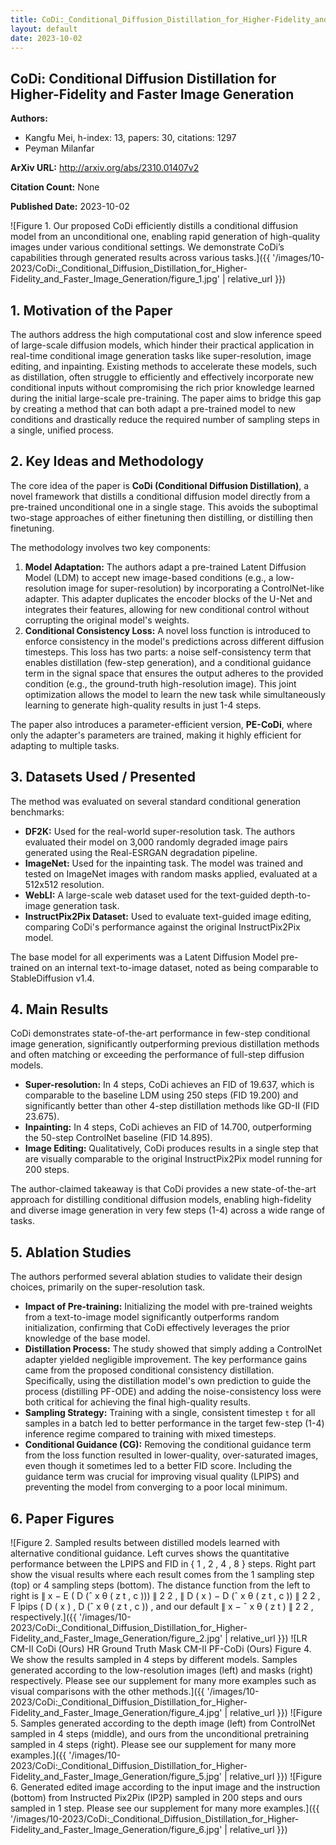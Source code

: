 ```yaml
---
title: CoDi:_Conditional_Diffusion_Distillation_for_Higher-Fidelity_and_Faster_Image_Generation
layout: default
date: 2023-10-02
---
```

## CoDi: Conditional Diffusion Distillation for Higher-Fidelity and Faster Image Generation
**Authors:**
- Kangfu Mei, h-index: 13, papers: 30, citations: 1297
- Peyman Milanfar

**ArXiv URL:** http://arxiv.org/abs/2310.01407v2

**Citation Count:** None

**Published Date:** 2023-10-02

![Figure 1. Our proposed CoDi efficiently distills a conditional diffusion model from an unconditional one, enabling rapid generation of high-quality images under various conditional settings. We demonstrate CoDi’s capabilities through generated results across various tasks.]({{ '/images/10-2023/CoDi:_Conditional_Diffusion_Distillation_for_Higher-Fidelity_and_Faster_Image_Generation/figure_1.jpg' | relative_url }})
## 1. Motivation of the Paper
The authors address the high computational cost and slow inference speed of large-scale diffusion models, which hinder their practical application in real-time conditional image generation tasks like super-resolution, image editing, and inpainting. Existing methods to accelerate these models, such as distillation, often struggle to efficiently and effectively incorporate new conditional inputs without compromising the rich prior knowledge learned during the initial large-scale pre-training. The paper aims to bridge this gap by creating a method that can both adapt a pre-trained model to new conditions and drastically reduce the required number of sampling steps in a single, unified process.

## 2. Key Ideas and Methodology
The core idea of the paper is **CoDi (Conditional Diffusion Distillation)**, a novel framework that distills a conditional diffusion model directly from a pre-trained unconditional one in a single stage. This avoids the suboptimal two-stage approaches of either finetuning then distilling, or distilling then finetuning.

The methodology involves two key components:
1.  **Model Adaptation:** The authors adapt a pre-trained Latent Diffusion Model (LDM) to accept new image-based conditions (e.g., a low-resolution image for super-resolution) by incorporating a ControlNet-like adapter. This adapter duplicates the encoder blocks of the U-Net and integrates their features, allowing for new conditional control without corrupting the original model's weights.
2.  **Conditional Consistency Loss:** A novel loss function is introduced to enforce consistency in the model's predictions across different diffusion timesteps. This loss has two parts: a noise self-consistency term that enables distillation (few-step generation), and a conditional guidance term in the signal space that ensures the output adheres to the provided condition (e.g., the ground-truth high-resolution image). This joint optimization allows the model to learn the new task while simultaneously learning to generate high-quality results in just 1-4 steps.

The paper also introduces a parameter-efficient version, **PE-CoDi**, where only the adapter's parameters are trained, making it highly efficient for adapting to multiple tasks.

## 3. Datasets Used / Presented
The method was evaluated on several standard conditional generation benchmarks:
*   **DF2K:** Used for the real-world super-resolution task. The authors evaluated their model on 3,000 randomly degraded image pairs generated using the Real-ESRGAN degradation pipeline.
*   **ImageNet:** Used for the inpainting task. The model was trained and tested on ImageNet images with random masks applied, evaluated at a 512x512 resolution.
*   **WebLI:** A large-scale web dataset used for the text-guided depth-to-image generation task.
*   **InstructPix2Pix Dataset:** Used to evaluate text-guided image editing, comparing CoDi's performance against the original InstructPix2Pix model.

The base model for all experiments was a Latent Diffusion Model pre-trained on an internal text-to-image dataset, noted as being comparable to StableDiffusion v1.4.

## 4. Main Results
CoDi demonstrates state-of-the-art performance in few-step conditional image generation, significantly outperforming previous distillation methods and often matching or exceeding the performance of full-step diffusion models.
*   **Super-resolution:** In 4 steps, CoDi achieves an FID of 19.637, which is comparable to the baseline LDM using 250 steps (FID 19.200) and significantly better than other 4-step distillation methods like GD-II (FID 23.675).
*   **Inpainting:** In 4 steps, CoDi achieves an FID of 14.700, outperforming the 50-step ControlNet baseline (FID 14.895).
*   **Image Editing:** Qualitatively, CoDi produces results in a single step that are visually comparable to the original InstructPix2Pix model running for 200 steps.

The author-claimed takeaway is that CoDi provides a new state-of-the-art approach for distilling conditional diffusion models, enabling high-fidelity and diverse image generation in very few steps (1-4) across a wide range of tasks.

## 5. Ablation Studies
The authors performed several ablation studies to validate their design choices, primarily on the super-resolution task.
*   **Impact of Pre-training:** Initializing the model with pre-trained weights from a text-to-image model significantly outperforms random initialization, confirming that CoDi effectively leverages the prior knowledge of the base model.
*   **Distillation Process:** The study showed that simply adding a ControlNet adapter yielded negligible improvement. The key performance gains came from the proposed conditional consistency distillation. Specifically, using the distillation model's own prediction to guide the process (distilling PF-ODE) and adding the noise-consistency loss were both critical for achieving the final high-quality results.
*   **Sampling Strategy:** Training with a single, consistent timestep `t` for all samples in a batch led to better performance in the target few-step (1-4) inference regime compared to training with mixed timesteps.
*   **Conditional Guidance (CG):** Removing the conditional guidance term from the loss function resulted in lower-quality, over-saturated images, even though it sometimes led to a better FID score. Including the guidance term was crucial for improving visual quality (LPIPS) and preventing the model from converging to a poor local minimum.

## 6. Paper Figures
![Figure 2. Sampled results between distilled models learned with alternative conditional guidance. Left curves shows the quantitative performance between the LPIPS and FID in { 1 , 2 , 4 , 8 } steps. Right part show the visual results where each result comes from the 1 sampling step (top) or 4 sampling steps (bottom). The distance function from the left to right is ∥ x − E ( D (ˆ x θ ( z t , c ))) ∥ 2 2 , ∥ D ( x ) − D (ˆ x θ ( z t , c )) ∥ 2 2 , F lpips ( D ( x ) , D (ˆ x θ ( z t , c )) , and our default ∥ x − ˆ x θ ( z t ) ∥ 2 2 , respectively.]({{ '/images/10-2023/CoDi:_Conditional_Diffusion_Distillation_for_Higher-Fidelity_and_Faster_Image_Generation/figure_2.jpg' | relative_url }})
![LR CM-II CoDi (Ours) HR Ground Truth Mask CM-II PF-CoDi (Ours) Figure 4. We show the results sampled in 4 steps by different models. Samples generated according to the low-resolution images (left) and masks (right) respectively. Please see our supplement for many more examples such as visual comparisons with the other methods.]({{ '/images/10-2023/CoDi:_Conditional_Diffusion_Distillation_for_Higher-Fidelity_and_Faster_Image_Generation/figure_4.jpg' | relative_url }})
![Figure 5. Samples generated according to the depth image (left) from ControlNet sampled in 4 steps (middle), and ours from the unconditional pretraining sampled in 4 steps (right). Please see our supplement for many more examples.]({{ '/images/10-2023/CoDi:_Conditional_Diffusion_Distillation_for_Higher-Fidelity_and_Faster_Image_Generation/figure_5.jpg' | relative_url }})
![Figure 6. Generated edited image according to the input image and the instruction (bottom) from Instructed Pix2Pix (IP2P) sampled in 200 steps and ours sampled in 1 step. Please see our supplement for many more examples.]({{ '/images/10-2023/CoDi:_Conditional_Diffusion_Distillation_for_Higher-Fidelity_and_Faster_Image_Generation/figure_6.jpg' | relative_url }})
